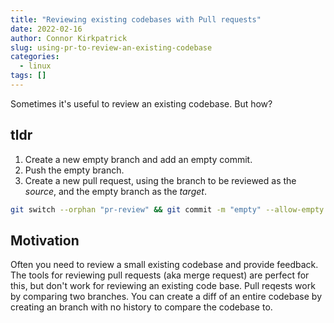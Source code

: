 ```yaml
---
title: "Reviewing existing codebases with Pull requests"
date: 2022-02-16
author: Connor Kirkpatrick
slug: using-pr-to-review-an-existing-codebase
categories:
  - linux
tags: []
---
```


Sometimes it's useful to review an existing codebase. But how?

## tldr

1. Create a new empty branch and add an empty commit. 
2. Push the empty branch. 
3. Create a new pull request, using the branch to be reviewed as the _source_, and the empty branch as the _target_.

```sh
git switch --orphan "pr-review" && git commit -m "empty" --allow-empty
```

## Motivation

Often you need to review a small existing codebase and provide feedback. 
The tools for reviewing pull requests (aka merge request) are perfect for this, but don't work for reviewing an existing code base.
Pull reqests work by comparing two branches. 
You can create a diff of an entire codebase by creating an branch with no history to compare the codebase to.

